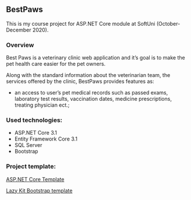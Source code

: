 <h2>BestPaws</h2>
This is my course project for ASP.NET Core module at SoftUni (October-December 2020).

<h3>Overview</h3>
<p>Best Paws is a veterinary clinic web application and it’s goal is to make the pet health care easier for the pet owners.</p>
<p>Along with the standard information about the veterinarian team, the services offered by the clinic, BestPaws provides features as:
<ul>
<li>an access to user’s pet medical records such as passed exams, laboratory test results, vaccination dates, medicine prescriptions, treating physician ect.;</li>
</ul>
<h3>Used technologies:</h3>
    <ul>
    <li>ASP.NET Core 3.1</li>
    <li>Entity Framework Core 3.1</li>
    <li>SQL Server</li>
    <li>Bootstrap</li>
    </ul>
</p>
 <h3>Project template:</h3>
 <p><a href="https://github.com/NikolayIT/ASP.NET-Core-Template" target="_blank" rel="noopener noreferrer">ASP.NET Core Template</a></p>
 <p><a href="https://github.com/bootstrapbay/lazy-kit" target="_blank" rel="noopener noreferrer"> Lazy Kit Bootstrap template</a></p>
 
